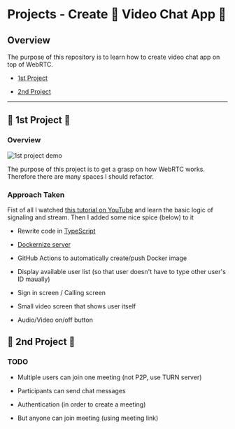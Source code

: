 # Projects - Create 🎥 Video Chat App 🎥

## Overview

The purpose of this repository is to learn how to create video chat app on top of WebRTC.

- [1st Project](#1st-project)

- [2nd Project](#2nd-project)

---

## 🎉 1st Project 🎉

### Overview

![1st project demo](/images/demo_1.gif)

The purpose of this project is to get a grasp on how WebRTC works. Therefore there are many spaces I should refactor.

### Approach Taken

Fist of all I watched [this tutorial on YouTube](https://www.youtube.com/watch?v=oxFr7we3LC8) and learn the basic logic of signaling and stream. Then I added some nice spice (below) to it

- Rewrite code in [TypeScript](https://www.typescriptlang.org/)

- [Dockernize server](https://www.docker.com/)

- GitHub Actions to automatically create/push Docker image

- Display available user list (so that user doesn't have to type other user's ID maually)

- Sign in screen / Calling screen

- Small video screen that shows user itself

- Audio/Video on/off button

## 🎉 2nd Project 🎉

### TODO

- Multiple users can join one meeting (not P2P, use TURN server)

- Participants can send chat messages

- Authentication (in order to create a meeting)

- But anyone can join meeting (using meeting link)
